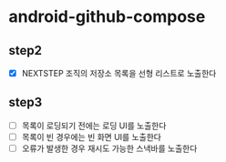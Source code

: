 # android-github-compose

## step2
- [x] NEXTSTEP 조직의 저장소 목록을 선형 리스트로 노출한다

## step3
- [ ] 목록이 로딩되기 전에는 로딩 UI를 노출한다
- [ ] 목록이 빈 경우에는 빈 화면 UI를 노출한다
- [ ] 오류가 발생한 경우 재시도 가능한 스낵바를 노출한다
